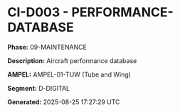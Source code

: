 # CI-D003 - PERFORMANCE-DATABASE

**Phase:** 09-MAINTENANCE

**Description:** Aircraft performance database

**AMPEL:** AMPEL-01-TUW (Tube and Wing)

**Segment:** D-DIGITAL

**Generated:** 2025-08-25 17:27:29 UTC
